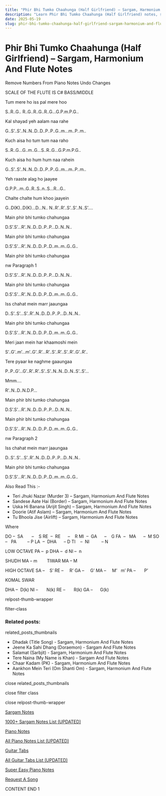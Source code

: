 ```yaml
---
title: "Phir Bhi Tumko Chaahunga (Half Girlfriend) – Sargam, Harmonium And Flute Notes"
description: "Learn Phir Bhi Tumko Chaahunga (Half Girlfriend) notes, sargam, harmonium notations and flute notes. Easy step-by-step tutorial for beginners."
date: 2025-05-19
slug: phir-bhi-tumko-chaahunga-half-girlfriend-sargam-harmonium-and-flute-notes
---
```


# Phir Bhi Tumko Chaahunga (Half Girlfriend) – Sargam, Harmonium And Flute Notes

Remove Numbers From Piano Notes
Undo Changes

SCALE OF THE FLUTE IS C# BASS/MIDDLE

Tum mere ho iss pal mere hoo

S..R..G.. R..G..R..G..R..G…G.P.m.P.G..

Kal shayad yeh aalam naa rahe

G..S’..S’..N..N..D..D..P..P..G..m…m..P..m..

Kuch aisa ho tum tum naa raho

S..R..G…G..m..G…S..R..G…G.P.m.P.G..

Kuch aisa ho hum hum naa rahein

G..S’..S’..N..N..D..D..P..P..G..m…m..P..m..

Yeh raaste alag ho jaayee

G.P.P…m..G..R..S..n..S…R…G..

Chalte chalte hum khoo jaayein

G..D(K)..D(K)…D…N.. N..R’..R’..S’..S’..N..S’….

Main phir bhi tumko chahungaa

D.S’.S’…R’..N..D..D..P..P…D..N..N..

Main phir bhi tumko chahungaa

D.S’.S’…R’..N..D..D..P..D..m..m..G..G..

Main phir bhi tumko chahungaa

nw Paragraph 1

D.S’.S’…R’..N..D..D..P..P…D..N..N..

Main phir bhi tumko chahungaa

D.S’.S’…R’..N..D..D..P..D..m..m..G..G..

Iss chahat mein marr jaaungaa

D..S’..S’…S’..R’..N..D..D..P..P…D..N..N..

Main phir bhi tumko chahungaa

D.S’.S’…R’..N..D..D..P..D..m..m..G..G..

Meri jaan mein har khaamoshi mein

S’..G’..m’…m’..G’..R’…R’..S’..R’..S’..R’..G’..R’..

Tere pyaar ke naghme gaaungaa

P..P..G’…G’..R’..R’..S’..S’..N..N..D..N..S’..S’…

Mmm….

R’..N..D..N.D.P…

Main phir bhi tumko chahungaa

D.S’.S’…R’..N..D..D..P..P…D..N..N..

Main phir bhi tumko chahungaa

D.S’.S’…R’..N..D..D..P..D..m..m..G..G..

nw Paragraph 2

Iss chahat mein marr jaaungaa

D..S’..S’…S’..R’..N..D..D..P..P…D..N..N..

Main phir bhi tumko chahungaa

D.S’.S’…R’..N..D..D..P..D..m..m..G..G..

Also Read This :-

* Teri Jhuki Nazar (Murder 3) – Sargam, Harmonium And Flute Notes
* Sandese Aate Hai (Border) – Sargam, Harmonium And Flute Notes
* Uska Hi Banana (Arijit Singh) – Sargam, Harmonium And Flute Notes
* Doorie (Atif Aslam) – Sargam, Harmonium And Flute Notes
* Tu Bhoola Jise (Airlift) – Sargam, Harmonium And Flute Notes

Where

DO –  SA       –    S
RE  –  RE      –    R
MI  –  GA      –    G
FA  –   MA      –  M
SO  –   PA         – P
LA  –  DHA      – D
TI    –  NI          – N

LOW OCTAVE
PA –  p
DHA –  d
NI –  n

SHUDH MA – m        TIWAR MA – M

HIGH OCTAVE
SA –    S’
RE –     R’
GA –     G’
MA –     M’   m’
PA –       P’

KOMAL SWAR

DHA –  D(k)
NI –       N(k)
RE –       R(k)
GA –      G(k)

relpost-thumb-wrapper

filter-class

### Related posts:

related_posts_thumbnails

* Dhadak (Title Song) - Sargam, Harmonium And Flute Notes
* Jeene Ka Sahi Dhang (Doraemon) - Sargam And Flute Notes
* Salamat (Sarbjit) - Sargam, Harmonium And Flute Notes
* Tere Naina (My Name is Khan) - Sargam And Flute Notes
* Chaar Kadam (PK) - Sargam, Harmonium And Flute Notes
* Aankhon Mein Teri (Om Shanti Om) - Sargam, Harmonium And Flute Notes

close related_posts_thumbnails

close filter class

close relpost-thumb-wrapper

[Sargam Notes](/sargam-notes.html)

[1000+ Sargam Notes List (UPDATED)](/all-songs-list-sargam-notes.html)

[Piano Notes](/piano-notes.html)

[All Piano Notes List (UPDATED)](/all-songs-list-piano-notes.html)

[Guitar Tabs](/guitar-tabs.html)

[All Guitar Tabs List (UPDATED)](/all-songs-list-guitar-tabs.html)

[Super Easy Piano Notes](https://studywall.in/)

[Request A Song](/request-a-song.html)

CONTENT END 1

